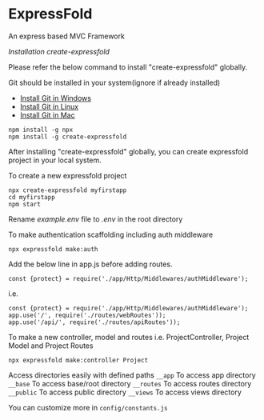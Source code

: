 # ExpressFold
An express based MVC Framework

*Installation create-expressfold*

Please refer the below command to install "create-expressfold" globally.

Git should be installed in your system(ignore if already installed)
- [Install Git in Windows](https://git-scm.com/download/win)
 - [Install Git in Linux](https://git-scm.com/download/linux)
 - [Install Git in Mac](https://git-scm.com/download/mac)
```
npm install -g npx
npm install -g create-expressfold
```

After installing "create-expressfold" globally, you can create expressfold project in your local system.

To create a new expressfold project
```
npx create-expressfold myfirstapp
cd myfirstapp
npm start
```

Rename *example.env* file to *.env* in the root directory

To make authentication scaffolding including auth middleware
```
npx expressfold make:auth
```
Add the below line in app.js before adding routes.
```
const {protect} = require('./app/Http/Middlewares/authMiddleware');
```
i.e.
```
const {protect} = require('./app/Http/Middlewares/authMiddleware');
app.use('/', require('./routes/webRoutes'));
app.use('/api/', require('./routes/apiRoutes'));
```

To make a new controller, model and routes
i.e. ProjectController, Project Model and Project Routes
```
npx expressfold make:controller Project
```

Access directories easily with defined paths
`__app` To access app directory 
`__base` To access base/root directory 
`__routes` To access routes directory 
`__public` To access public directory 
`__views` To access views directory 

You can customize more in `config/constants.js`